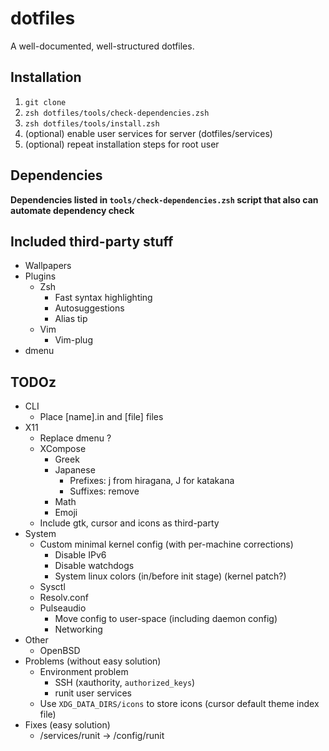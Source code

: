 # dotfiles

A well-documented, well-structured dotfiles.

## Installation

1. `git clone`
1. `zsh dotfiles/tools/check-dependencies.zsh`
1. `zsh dotfiles/tools/install.zsh`
1. (optional) enable user services for server (dotfiles/services)
1. (optional) repeat installation steps for root user

## Dependencies

**Dependencies listed in `tools/check-dependencies.zsh` script that also can automate dependency check**

## Included third-party stuff

- Wallpapers
- Plugins
  - Zsh
    - Fast syntax highlighting
    - Autosuggestions
    - Alias tip
  - Vim
    - Vim-plug
- dmenu

## TODOz

- CLI
  - Place [name].in and [file] files
- X11
  - Replace dmenu ?
  - XCompose
    - Greek
    - Japanese
      - Prefixes: j from hiragana, J for katakana
      - Suffixes: remove
    - Math
    - Emoji
  - Include gtk, cursor and icons as third-party
- System
  - Custom minimal kernel config (with per-machine corrections)
    - Disable IPv6
    - Disable watchdogs
    - System linux colors (in/before init stage) (kernel patch?)
  - Sysctl
  - Resolv.conf
  - Pulseaudio
    - Move config to user-space (including daemon config)
    - Networking
- Other
  - OpenBSD
- Problems (without easy solution)
  - Environment problem
    - SSH (xauthority, `authorized_keys`)
    - runit user services
  - Use `XDG_DATA_DIRS/icons` to store icons (cursor default theme index file)
- Fixes (easy solution)
  - /services/runit → /config/runit
